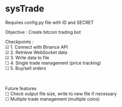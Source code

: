 # sysTrade

Requires config.py file with ID and SECRET

Objective : Create bitcoin trading bot

Checkpoints : <br>
&#9745; 1. Connect with Binance API <br>
&#9745; 2. Retrieve WebSocket data <br>
&#9745; 3. Write data to file <br>
&#9744; 4. Single trade management (price tracking) <br>
&#9744; 5. Buy/sell orders <br> <br> <br>


Future features <br>
&#9744; Check output file size, write to new file if necessary <br>
&#9744; Multiple trade management (multiple coins) <br>
